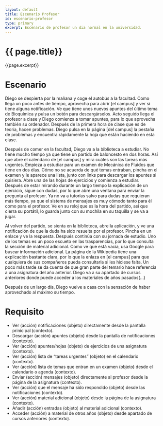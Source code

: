 ```yaml
---
layout: default
title: Escenario Profesor
id: escenario-profesor
type: primary
excerpt: Escenario de profesor un dia normal en la universidad.
---
```


# {{ page.title}}

{{page.excerpt}}

# Escenario

Diego se despierta por la mañana y coge el autobús a la facultad. Como llega un poco antes de tiempo, aprovecha para abrir [el campus] y ver si tiene alguna notificación. Ve que tiene unos nuevos apuntes del último tema de Bioquímica y pulsa un botón para descargárselos. Acto seguido llega el profesor a clase y Diego comienza a tomar apuntes, para lo que aprovecha también su ordenador. Después de la primera hora de clase que es de teoría, hacen problemas. Diego pulsa en la página [del campus] la pestaña de problemas y encuentra rápidamente la hoja que están haciendo en esta clase. 

Después de comer en la facultad, Diego va a la biblioteca a estudiar. No tiene mucho tiempo ya que tiene un partido de baloncesto en dos horas. Así que abre el calendario de [el campus] y mira cuáles son las tareas más urgentes. Empieza a estudiar para un examen de Mecánica de Fluidos que tiene en dos días. Cómo no se acuerda de qué temas entraban, pincha en el examen y le aparece una lista, junto con links para descargar los apuntes si quisiera. Abre una de las hojas de ejercicios y comienza a estudiar. Después de estar mirando durante un largo tiempo la explicación de un ejercicio, sigue con dudas, por lo que abre una ventana para enviar la pregunta al profesor. Ya no va a tutorías salvo para dudas que requieran más tiempo, ya que el sistema de mensajes es muy cómodo tanto para él como para el profesor. Ve en su reloj que es la hora del partido, así que cierra su portátil, lo guarda junto con su mochila en su taquilla y se va a jugar.

Al volver del partido, se sienta en la biblioteca, abre la aplicación,  y ve una notificación de que la duda ha sido resuelta por el profesor. Pincha en un enlace y ve la respuesta. Después continúa con su jornada de estudio. Uno de los temas es un poco escueto en las trasparencias, por lo que consulta la sección de material adicional. Como ve que está vacía, usa Google para buscar información adicional. La página de la Wikipedia tiene una explicación bastante clara, por lo que la enlaza en [el campus] para que cualquiera de sus compañeros pueda consultarla si les hiciese falta.  Un poco más tarde se da cuenta de que gran parte del temario hace referencia a una asignatura del año anterior. Diego va a su apartado de cursos anteriores donde puede acceder a los materiales de años pasados(...)

Después de un largo día, Diego vuelve a casa con la sensación de haber aprovechado al máximo su tiempo.

# Requisito

- Ver (acción) notificaciones (objeto) directamente desde la pantalla prinicipal (contexto).
- Descargar (acción) apuntes (objeto) desde la pantalla de notificaciones (contexto).
- Ver (acción) apuntes/hojas (objeto) de ejercicios de una asignatura (contexto).
- Ver (acción) lista de “tareas urgentes” (objeto) en el calendario (contexto).
- Ver (acción) lista de temas que entran en un examen (objeto) desde el calendario o agenda (contexto).
- Enviar (acción) mensajes (objeto) directamente al profesor desde la página de la asignatura (contexto).
- Ver (acción) que el mensaje ha sido respondido (objeto) desde las notificaciones (contexto).
- Ver (acción)  material adicional (objeto) desde la página de la asignatura (contexto).
- Añadir (acción) entradas (objeto) al material adicional (contexto).
- Acceder (acción) a material de otros años (objeto) desde apartado de cursos anteriores (contexto).

